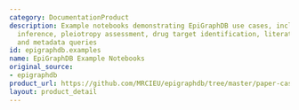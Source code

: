 ```yaml
---
category: DocumentationProduct
description: Example notebooks demonstrating EpiGraphDB use cases, including causal
  inference, pleiotropy assessment, drug target identification, literature triangulation,
  and metadata queries
id: epigraphdb.examples
name: EpiGraphDB Example Notebooks
original_source:
- epigraphdb
product_url: https://github.com/MRCIEU/epigraphdb/tree/master/paper-case-studies
layout: product_detail
---
```

